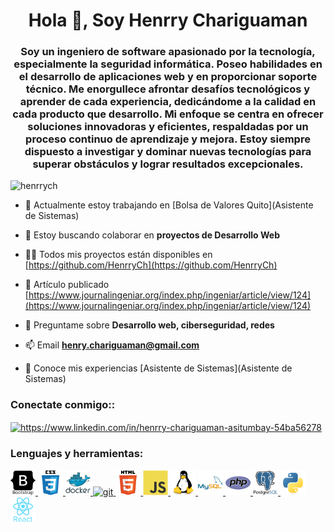 <h1 align="center">Hola 👋, Soy Henrry Chariguaman</h1>
<h3 align="center">Soy un ingeniero de software apasionado por la tecnología, especialmente la seguridad informática. Poseo habilidades en el desarrollo de aplicaciones web y en proporcionar soporte técnico. Me enorgullece afrontar desafíos tecnológicos y aprender de cada experiencia, dedicándome a la calidad en cada producto que desarrollo. Mi enfoque se centra en ofrecer soluciones innovadoras y eficientes, respaldadas por un proceso continuo de aprendizaje y mejora. Estoy siempre dispuesto a investigar y dominar nuevas tecnologías para superar obstáculos y lograr resultados excepcionales.</h3>

<p align="left"> <img src="https://komarev.com/ghpvc/?username=henrrych&label=Profile%20views&color=0e75b6&style=flat" alt="henrrych" /> </p>

- 🔭 Actualmente estoy trabajando en [Bolsa de Valores Quito](Asistente de Sistemas)

- 👯 Estoy buscando colaborar en **proyectos de Desarrollo Web**

- 👨‍💻 Todos mis proyectos están disponibles en [https://github.com/HenrryCh](https://github.com/HenrryCh)

- 📝 Artículo publicado [https://www.journalingeniar.org/index.php/ingeniar/article/view/124](https://www.journalingeniar.org/index.php/ingeniar/article/view/124)

- 💬 Preguntame sobre **Desarrollo web, ciberseguridad, redes**

- 📫 Email **henry.chariguaman@gmail.com**

- 📄 Conoce mis experiencias [Asistente de Sistemas](Asistente de Sistemas)

<h3 align="left">Conectate conmigo::</h3>
<p align="left">
<a href="https://linkedin.com/in/https://www.linkedin.com/in/henrry-chariguaman-asitumbay-54ba56278" target="blank"><img align="center" src="https://raw.githubusercontent.com/rahuldkjain/github-profile-readme-generator/master/src/images/icons/Social/linked-in-alt.svg" alt="https://www.linkedin.com/in/henrry-chariguaman-asitumbay-54ba56278" height="30" width="40" /></a>
</p>

<h3 align="left">Lenguajes y herramientas:</h3>
<p align="left"> <a href="https://getbootstrap.com" target="_blank" rel="noreferrer"> <img src="https://raw.githubusercontent.com/devicons/devicon/master/icons/bootstrap/bootstrap-plain-wordmark.svg" alt="bootstrap" width="40" height="40"/> </a> <a href="https://www.w3schools.com/css/" target="_blank" rel="noreferrer"> <img src="https://raw.githubusercontent.com/devicons/devicon/master/icons/css3/css3-original-wordmark.svg" alt="css3" width="40" height="40"/> </a> <a href="https://www.docker.com/" target="_blank" rel="noreferrer"> <img src="https://raw.githubusercontent.com/devicons/devicon/master/icons/docker/docker-original-wordmark.svg" alt="docker" width="40" height="40"/> </a> <a href="https://git-scm.com/" target="_blank" rel="noreferrer"> <img src="https://www.vectorlogo.zone/logos/git-scm/git-scm-icon.svg" alt="git" width="40" height="40"/> </a> <a href="https://www.w3.org/html/" target="_blank" rel="noreferrer"> <img src="https://raw.githubusercontent.com/devicons/devicon/master/icons/html5/html5-original-wordmark.svg" alt="html5" width="40" height="40"/> </a> <a href="https://developer.mozilla.org/en-US/docs/Web/JavaScript" target="_blank" rel="noreferrer"> <img src="https://raw.githubusercontent.com/devicons/devicon/master/icons/javascript/javascript-original.svg" alt="javascript" width="40" height="40"/> </a> <a href="https://www.linux.org/" target="_blank" rel="noreferrer"> <img src="https://raw.githubusercontent.com/devicons/devicon/master/icons/linux/linux-original.svg" alt="linux" width="40" height="40"/> </a> <a href="https://www.mysql.com/" target="_blank" rel="noreferrer"> <img src="https://raw.githubusercontent.com/devicons/devicon/master/icons/mysql/mysql-original-wordmark.svg" alt="mysql" width="40" height="40"/> </a> <a href="https://www.php.net" target="_blank" rel="noreferrer"> <img src="https://raw.githubusercontent.com/devicons/devicon/master/icons/php/php-original.svg" alt="php" width="40" height="40"/> </a> <a href="https://www.postgresql.org" target="_blank" rel="noreferrer"> <img src="https://raw.githubusercontent.com/devicons/devicon/master/icons/postgresql/postgresql-original-wordmark.svg" alt="postgresql" width="40" height="40"/> </a> <a href="https://www.python.org" target="_blank" rel="noreferrer"> <img src="https://raw.githubusercontent.com/devicons/devicon/master/icons/python/python-original.svg" alt="python" width="40" height="40"/> </a> <a href="https://reactjs.org/" target="_blank" rel="noreferrer"> <img src="https://raw.githubusercontent.com/devicons/devicon/master/icons/react/react-original-wordmark.svg" alt="react" width="40" height="40"/> </a> </p>
